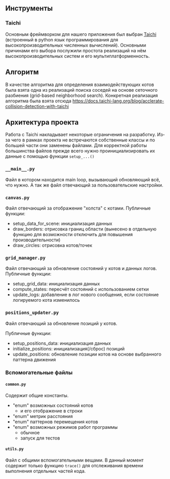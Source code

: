 ## Инструменты
### Taichi
Основным фреймворком для нашего приложения был выбран [Taichi](https://www.taichi-lang.org/) (встроенный в python язык программирования для высокопроизводительных численных вычислений). Основными причинами его выбора послужили простота реализаций на нём высокопроизводительных систем и его мультиплатформенность.

## Алгоритм

В качестве алгоритма для определения взаимодействующих котов была взята одна из реализаций поиска соседей на основе сеточного разбиения (grid-based neighborhood search). Конкретная реализация алгоритма была взята отсюда https://docs.taichi-lang.org/blog/acclerate-collision-detection-with-taichi


## Архитектура проекта
Работа с Taichi накладывает некоторые ограничения на разработку. Из-за чего в рамках проекта не встречаются собственные классы и по большей части они заменены файлами. Для корректной работы большинства файлов прежде всего нужно проинициализировать их данные с помощью функции `setup_...()`
### `__main__.py`

Файл в котором находится main loop, вызывающий обновляющий всё, что нужно.
А так же файл отвечающий за пользовательские настройки.

### `canvas.py`
Файл отвечающий за отображение "холста" с котами.
Публичные функции:
- setup_data_for_scene: инициализация данных
- draw_borders: отрисовка границ области (вынесено в отдельную функцию для возможности отключить для повышения производительности)
- draw_circles: отрисовка котов/точек


### `grid_manager.py`
Файл отвечающий за обновление состояний у котов и данных логов.
Публичные функции:
- setup_grid_data: инициализация данных
- compute_states: пересчёт состояний с использованием сетки
- update_logs: добавление в лог нового сообщения, если состояние логируемого кота изменилось


### `positions_updater.py`
Файл отвечающий за обновление позиций у котов.

Публичные функции:
- setup_positions_data: инициализация данных
- initialize_positions: инициализация(/сброс) позиций
- update_positions: обновление позиции котов на основе выбранного паттерна движения



### Вспомогательные файлы
#### `common.py`
Содержит общие константы.
- "enum" возможных состояний котов
	- и его отображение в строки
- "enum" метрик расстояния
- "enum" паттернов перемещения котов
- "enum" возможных режимов работ программы
	- обычное
	- запуск для тестов

#### `utils.py`
Файл с общими вспомогательными вещами. В данный момент содержит только функцию `trace()` для отслеживания времени выполнения отдельных частей кода.
